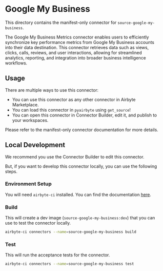 # Google My Business
This directory contains the manifest-only connector for `source-google-my-business`.

The Google My Business Metrics connector enables users to efficiently synchronize key performance metrics from Google My Business accounts into their data destination. This connector retrieves data such as views, clicks, calls, reviews, and user interactions, allowing for streamlined analytics, reporting, and integration into broader business intelligence workflows.

## Usage
There are multiple ways to use this connector:
- You can use this connector as any other connector in Airbyte Marketplace.
- You can load this connector in `pyairbyte` using `get_source`!
- You can open this connector in Connector Builder, edit it, and publish to your workspaces.

Please refer to the manifest-only connector documentation for more details.

## Local Development
We recommend you use the Connector Builder to edit this connector.

But, if you want to develop this connector locally, you can use the following steps.

### Environment Setup
You will need `airbyte-ci` installed. You can find the documentation [here](airbyte-ci).

### Build
This will create a dev image (`source-google-my-business:dev`) that you can use to test the connector locally.
```bash
airbyte-ci connectors --name=source-google-my-business build
```

### Test
This will run the acceptance tests for the connector.
```bash
airbyte-ci connectors --name=source-google-my-business test
```


